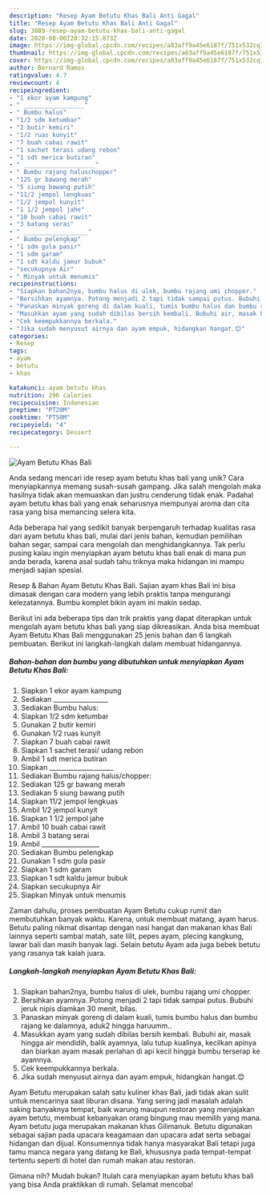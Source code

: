 ```yaml
---
description: "Resep Ayam Betutu Khas Bali Anti Gagal"
title: "Resep Ayam Betutu Khas Bali Anti Gagal"
slug: 3889-resep-ayam-betutu-khas-bali-anti-gagal
date: 2020-08-06T20:32:15.873Z
image: https://img-global.cpcdn.com/recipes/a83aff9a45e6187f/751x532cq70/ayam-betutu-khas-bali-foto-resep-utama.jpg
thumbnail: https://img-global.cpcdn.com/recipes/a83aff9a45e6187f/751x532cq70/ayam-betutu-khas-bali-foto-resep-utama.jpg
cover: https://img-global.cpcdn.com/recipes/a83aff9a45e6187f/751x532cq70/ayam-betutu-khas-bali-foto-resep-utama.jpg
author: Bernard Ramos
ratingvalue: 4.7
reviewcount: 4
recipeingredient:
- "1 ekor ayam kampung"
- " _________________"
- " Bumbu halus"
- "1/2 sdm ketumbar"
- "2 butir kemiri"
- "1/2 ruas kunyit"
- "7 buah cabai rawit"
- "1 sachet terasi udang rebon"
- "1 sdt merica butiran"
- " ____________________"
- " Bumbu rajang haluschopper"
- "125 gr bawang merah"
- "5 siung bawang putih"
- "11/2 jempol lengkuas"
- "1/2 jempol kunyit"
- "1 1/2 jempol jahe"
- "10 buah cabai rawit"
- "3 batang serai"
- " __________________"
- " Bumbu pelengkap"
- "1 sdm gula pasir"
- "1 sdm garam"
- "1 sdt kaldu jamur bubuk"
- "secukupnya Air"
- " Minyak untuk menumis"
recipeinstructions:
- "Siapkan bahan2nya, bumbu halus di ulek, bumbu rajang umi chopper."
- "Bersihkan ayamnya. Potong menjadi 2 tapi tidak sampai putus. Bubuhi jeruk nipis diamkan 30 menit, bilas."
- "Panaskan minyak goreng di dalam kuali, tumis bumbu halus dan bumbu rajang ke dalamnya, aduk2 hingga haruumm.."
- "Masukkan ayam yang sudah dibilas bersih kembali. Bubuhi air, masak hingga air mendidih, balik ayamnya, lalu tutup kualinya, kecilkan apinya dan biarkan ayam masak perlahan di api kecil hingga bumbu terserap ke ayamnya."
- "Cek keempukkannya berkala."
- "Jika sudah menyusut airnya dan ayam empuk, hidangkan hangat.😊"
categories:
- Resep
tags:
- ayam
- betutu
- khas

katakunci: ayam betutu khas 
nutrition: 296 calories
recipecuisine: Indonesian
preptime: "PT20M"
cooktime: "PT50M"
recipeyield: "4"
recipecategory: Dessert

---
```



![Ayam Betutu Khas Bali](https://img-global.cpcdn.com/recipes/a83aff9a45e6187f/751x532cq70/ayam-betutu-khas-bali-foto-resep-utama.jpg)

Anda sedang mencari ide resep ayam betutu khas bali yang unik? Cara menyiapkannya memang susah-susah gampang. Jika salah mengolah maka hasilnya tidak akan memuaskan dan justru cenderung tidak enak. Padahal ayam betutu khas bali yang enak seharusnya mempunyai aroma dan cita rasa yang bisa memancing selera kita.

Ada beberapa hal yang sedikit banyak berpengaruh terhadap kualitas rasa dari ayam betutu khas bali, mulai dari jenis bahan, kemudian pemilihan bahan segar, sampai cara mengolah dan menghidangkannya. Tak perlu pusing kalau ingin menyiapkan ayam betutu khas bali enak di mana pun anda berada, karena asal sudah tahu triknya maka hidangan ini mampu menjadi sajian spesial.

Resep &amp; Bahan Ayam Betutu Khas Bali. Sajian ayam khas Bali ini bisa dimasak dengan cara modern yang lebih praktis tanpa mengurangi kelezatannya. Bumbu komplet bikin ayam ini makin sedap.


Berikut ini ada beberapa tips dan trik praktis yang dapat diterapkan untuk mengolah ayam betutu khas bali yang siap dikreasikan. Anda bisa membuat Ayam Betutu Khas Bali menggunakan 25 jenis bahan dan 6 langkah pembuatan. Berikut ini langkah-langkah dalam membuat hidangannya.

<!--inarticleads1-->

##### Bahan-bahan dan bumbu yang dibutuhkan untuk menyiapkan Ayam Betutu Khas Bali:

1. Siapkan 1 ekor ayam kampung
1. Sediakan  _________________
1. Sediakan  Bumbu halus:
1. Siapkan 1/2 sdm ketumbar
1. Gunakan 2 butir kemiri
1. Gunakan 1/2 ruas kunyit
1. Siapkan 7 buah cabai rawit
1. Siapkan 1 sachet terasi/ udang rebon
1. Ambil 1 sdt merica butiran
1. Siapkan  ____________________
1. Sediakan  Bumbu rajang halus/chopper:
1. Sediakan 125 gr bawang merah
1. Sediakan 5 siung bawang putih
1. Siapkan 11/2 jempol lengkuas
1. Ambil 1/2 jempol kunyit
1. Siapkan 1 1/2 jempol jahe
1. Ambil 10 buah cabai rawit
1. Ambil 3 batang serai
1. Ambil  __________________
1. Sediakan  Bumbu pelengkap
1. Gunakan 1 sdm gula pasir
1. Siapkan 1 sdm garam
1. Siapkan 1 sdt kaldu jamur bubuk
1. Siapkan secukupnya Air
1. Siapkan  Minyak untuk menumis


Zaman dahulu, proses pembuatan Ayam Betutu cukup rumit dan membutuhkan banyak waktu. Karena, untuk membuat matang, ayam harus. Betutu paling nikmat disantap dengan nasi hangat dan makanan khas Bali lainnya seperti sambal matah, sate lilit, pepes ayam, plecing kangkung, lawar bali dan masih banyak lagi. Selain betutu Ayam ada juga bebek betutu yang rasanya tak kalah juara. 

<!--inarticleads2-->

##### Langkah-langkah menyiapkan Ayam Betutu Khas Bali:

1. Siapkan bahan2nya, bumbu halus di ulek, bumbu rajang umi chopper.
1. Bersihkan ayamnya. Potong menjadi 2 tapi tidak sampai putus. Bubuhi jeruk nipis diamkan 30 menit, bilas.
1. Panaskan minyak goreng di dalam kuali, tumis bumbu halus dan bumbu rajang ke dalamnya, aduk2 hingga haruumm..
1. Masukkan ayam yang sudah dibilas bersih kembali. Bubuhi air, masak hingga air mendidih, balik ayamnya, lalu tutup kualinya, kecilkan apinya dan biarkan ayam masak perlahan di api kecil hingga bumbu terserap ke ayamnya.
1. Cek keempukkannya berkala.
1. Jika sudah menyusut airnya dan ayam empuk, hidangkan hangat.😊


Ayam Betutu merupakan salah satu kuliner khas Bali, jadi tidak akan sulit untuk mencarinya saat liburan disana. Yang sering jadi masalah adalah saking banyaknya tempat, baik warung maupun restoran yang menjajakan ayam betutu, membuat kebanyakan orang bingung mau memilih yang mana. Ayam betutu juga merupakan makanan khas Gilimanuk. Betutu digunakan sebagai sajian pada upacara keagamaan dan upacara adat serta sebagai hidangan dan dijual. Konsumennya tidak hanya masyarakat Bali tetapi juga tamu manca negara yang datang ke Bali, khususnya pada tempat-tempat tertentu seperti di hotel dan rumah makan atau restoran. 

Gimana nih? Mudah bukan? Itulah cara menyiapkan ayam betutu khas bali yang bisa Anda praktikkan di rumah. Selamat mencoba!

